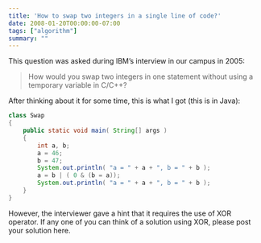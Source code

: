 ```yaml
---
title: 'How to swap two integers in a single line of code?'
date: 2008-01-20T00:00:00-07:00
tags: ["algorithm"]
summary: ""
---
```


This question was asked during IBM’s interview in our campus in 2005:

> How would you swap two integers in one statement without using a temporary variable in C/C++?

After thinking about it for some time, this is what I got (this is in Java):

```java
class Swap
{
    public static void main( String[] args )
    {
        int a, b;
        a = 46;
        b = 47;
        System.out.println( "a = " + a + ", b = " + b );
        a = b | ( 0 & (b = a));
        System.out.println( "a = " + a + ", b = " + b );
    }
}
```

However, the interviewer gave a hint that it requires the use of XOR operator. If any one of you can think of a solution using XOR, please post your solution here.
